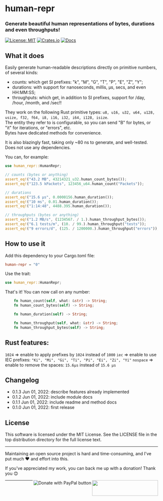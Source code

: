 # human-repr
### Generate beautiful human representations of bytes, durations and even throughputs!

[![License: MIT](https://img.shields.io/badge/license-MIT-blue.svg)](https://opensource.org/licenses/MIT)
[![Crates.io](https://img.shields.io/crates/v/human_repr.svg)](https://crates.io/crates/human-repr)
[![Docs](https://docs.rs/human-repr/badge.svg)](https://docs.rs/human-repr)

## What it does

Easily generate human-readable descriptions directly on primitive numbers, of several kinds:
- counts: which get SI prefixes: "k", "M", "G", "T", "P", "E", "Z", "Y";
- durations: with support for nanoseconds, millis, µs, secs, and even HH:MM:SS;
- throughputs: which get, in addition to SI prefixes, support for /day, /hour, /month, and /sec!!

They work on the following Rust primitive types: `u8, u16, u32, u64, u128, usize, f32, f64, i8, i16, i32, i64, i128, isize`.
<br>The entity they refer to is configurable, so you can send "B" for bytes, or "it" for iterations, or "errors", etc.
<br>Bytes have dedicated methods for convenience.

It is also blazingly fast, taking only ~80 ns to generate, and well-tested. Does not use any dependencies.

You can, for example:

```rust
use human_repr::HumanRepr;

// counts (bytes or anything)
assert_eq!("43.2 MB", 43214321_u32.human_count_bytes());
assert_eq!("123.5 kPackets", 123456_u64.human_count("Packets"));

// durations
assert_eq!("15.6 µs", 0.0000156.human_duration());
assert_eq!("10 ms", 0.01.human_duration());
assert_eq!("1:14:48", 4488.395.human_duration());

// throughputs (bytes or anything)
assert_eq!("1.2 MB/s", (1234567. / 1.).human_throughput_bytes());
assert_eq!("6.1 tests/m", (10. / 99.).human_throughput("tests"));
assert_eq!("9 errors/d", (125. / 1200000.).human_throughput("errors"));

```

## How to use it

Add this dependency to your Cargo.toml file:

```toml
human-repr = "0"
```

Use the trait:

```rust
use human_repr::HumanRepr;
```

That's it! You can now call on any number:

```rust
    fn human_count(self, what: &str) -> String;
    fn human_count_bytes(self) -> String;

    fn human_duration(self) -> String;

    fn human_throughput(self, what: &str) -> String;
    fn human_throughput_bytes(self) -> String;
```

## Rust features:

`1024` => enable to apply prefixes by `1024` instead of `1000`
`iec` => enable to use IEC prefixes: `"Ki", "Mi", "Gi", "Ti", "Pi", "Ei", "Zi", "Yi"`
`nospace` => enable to remove the spaces: `15.6µs` instead of `15.6 µs`

## Changelog
- 0.1.3 Jun 01, 2022: describe features already implemented
- 0.1.2 Jun 01, 2022: include module docs
- 0.1.1 Jun 01, 2022: include readme and method docs
- 0.1.0 Jun 01, 2022: first release


## License
This software is licensed under the MIT License. See the LICENSE file in the top distribution directory for the full license text.


---
Maintaining an open source project is hard and time-consuming, and I've put much ❤️ and effort into this.

If you've appreciated my work, you can back me up with a donation! Thank you 😊

[<img align="right" src="https://cdn.buymeacoffee.com/buttons/default-orange.png" width="217px" height="51x">](https://www.buymeacoffee.com/rsalmei)
[<img align="right" alt="Donate with PayPal button" src="https://www.paypalobjects.com/en_US/i/btn/btn_donate_LG.gif">](https://www.paypal.com/donate?business=6SWSHEB5ZNS5N&no_recurring=0&item_name=I%27m+the+author+of+alive-progress%2C+clearly+and+about-time.+Thank+you+for+appreciating+my+work%21&currency_code=USD)

---
